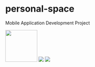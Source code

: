 # personal-space
Mobile Application Development Project

<img src="https://github.com/IT21026898/personal-space/blob/main/app/src/main/res/drawable/dashPG.png" height = "100" >
<img src="https://github.com/IT21026898/personal-space/blob/main/app/src/main/res/drawable/loginPG.png"  >
<img src="https://github.com/IT21026898/personal-space/blob/main/app/src/main/res/drawable/allPG.png"  >
